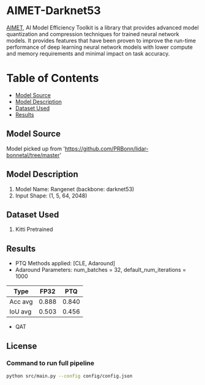 # AIMET-Darknet53
[AIMET](https://quic.github.io/aimet-pages/index.html), AI Model Efficiency Toolkit is a library that provides advanced model quantization and compression techniques for trained neural network models. It provides features that have been proven to improve the run-time performance of deep learning neural network models with lower compute and memory requirements and minimal impact on task accuracy.

# Table of Contents
- [Model Source](#Model-Source)
- [Model Description](#Model-Description)
- [Dataset Used](#Dataset-Used)
- [Results](#Results)

## Model Source
Model picked up from 'https://github.com/PRBonn/lidar-bonnetal/tree/master'

## Model Description
1. Model Name: Rangenet (backbone: darknet53)
2. Input Shape: (1, 5, 64, 2048)

## Dataset Used
1. Kitti Pretrained

## Results
- PTQ Methods applied: [CLE, Adaround]
- Adaround Parameters: num_batches = 32, default_num_iterations = 1000

| Type       | FP32  | PTQ |
| ------------- |:-------------:|:-----:|
| Acc avg   | 0.888 | 0.840 | 
| IoU avg   | 0.503 | 0.456 |

- QAT 

## License



### Command to run full pipeline
```zsh
python src/main.py --config config/config.json
```


